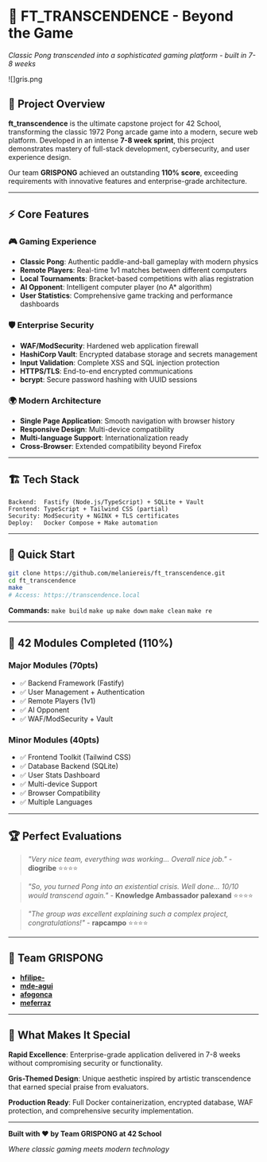 # 🚀 **FT_TRANSCENDENCE** - Beyond the Game


*Classic Pong transcended into a sophisticated gaming platform - built in 7-8 weeks*

![]gris.png

## 🌟 **Project Overview**

**ft_transcendence** is the ultimate capstone project for 42 School, transforming the classic 1972 Pong arcade game into a modern, secure web platform. Developed in an intense **7-8 week sprint**, this project demonstrates mastery of full-stack development, cybersecurity, and user experience design.

Our team **GRISPONG** achieved an outstanding **110% score**, exceeding requirements with innovative features and enterprise-grade architecture.

***

## ⚡ **Core Features**

### 🎮 **Gaming Experience**
- **Classic Pong**: Authentic paddle-and-ball gameplay with modern physics
- **Remote Players**: Real-time 1v1 matches between different computers
- **Local Tournaments**: Bracket-based competitions with alias registration
- **AI Opponent**: Intelligent computer player (no A* algorithm)
- **User Statistics**: Comprehensive game tracking and performance dashboards

### 🛡️ **Enterprise Security**
- **WAF/ModSecurity**: Hardened web application firewall
- **HashiCorp Vault**: Encrypted database storage and secrets management
- **Input Validation**: Complete XSS and SQL injection protection
- **HTTPS/TLS**: End-to-end encrypted communications
- **bcrypt**: Secure password hashing with UUID sessions

### 🌍 **Modern Architecture**
- **Single Page Application**: Smooth navigation with browser history
- **Responsive Design**: Multi-device compatibility
- **Multi-language Support**: Internationalization ready
- **Cross-Browser**: Extended compatibility beyond Firefox

***

## 🏗️ **Tech Stack**

```
Backend:  Fastify (Node.js/TypeScript) + SQLite + Vault
Frontend: TypeScript + Tailwind CSS (partial)
Security: ModSecurity + NGINX + TLS certificates  
Deploy:   Docker Compose + Make automation
```

***

## 🚀 **Quick Start**

```bash
git clone https://github.com/melaniereis/ft_transcendence.git
cd ft_transcendence
make
# Access: https://transcendence.local
```

**Commands:** `make build` `make up` `make down` `make clean` `make re`

***

## 🏅 **42 Modules Completed (110%)**

### **Major Modules (70pts)**
- ✅ Backend Framework (Fastify)
- ✅ User Management + Authentication 
- ✅ Remote Players (1v1)
- ✅ AI Opponent
- ✅ WAF/ModSecurity + Vault

### **Minor Modules (40pts)**
- ✅ Frontend Toolkit (Tailwind CSS)
- ✅ Database Backend (SQLite)
- ✅ User Stats Dashboard
- ✅ Multi-device Support
- ✅ Browser Compatibility
- ✅ Multiple Languages

***

## 🏆 **Perfect Evaluations**

> *"Very nice team, everything was working... Overall nice job."* - **diogribe** ⭐⭐⭐⭐

> *"So, you turned Pong into an existential crisis. Well done... 10/10 would transcend again."* - **Knowledge Ambassador palexand** ⭐⭐⭐⭐

> *"The group was excellent explaining such a complex project, congratulations!"* - **rapcampo** ⭐⭐⭐⭐

***

## 👥 **Team GRISPONG**

- **[hfilipe-](https://profile.intra.42.fr/users/hfilipe-)**
- **[mde-agui](https://profile.intra.42.fr/users/mde-agui)**
- **[afogonca](https://profile.intra.42.fr/users/afogonca)**
- **[meferraz](https://profile.intra.42.fr/users/meferraz)**

***

## 🌟 **What Makes It Special**

**Rapid Excellence**: Enterprise-grade application delivered in 7-8 weeks without compromising security or functionality.

**Gris-Themed Design**: Unique aesthetic inspired by artistic transcendence that earned special praise from evaluators.

**Production Ready**: Full Docker containerization, encrypted database, WAF protection, and comprehensive security implementation.

***

**Built with ❤️ by Team GRISPONG at 42 School**

*Where classic gaming meets modern technology*
